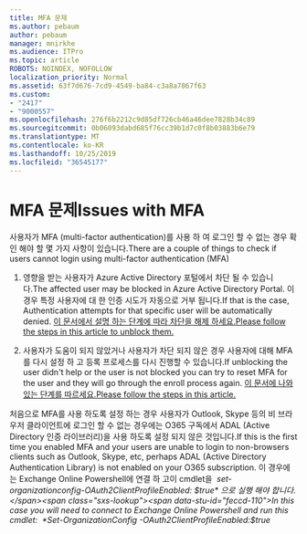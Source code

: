 ```yaml
---
title: MFA 문제
ms.author: pebaum
author: pebaum
manager: mnirkhe
ms.audience: ITPro
ms.topic: article
ROBOTS: NOINDEX, NOFOLLOW
localization_priority: Normal
ms.assetid: 63f7d676-7cd9-4549-ba84-c3a8a7867f63
ms.custom:
- "2417"
- "9000557"
ms.openlocfilehash: 276f6b2212c9d85df726cb46a46dee7828b34c89
ms.sourcegitcommit: 0b06093dabd685f76cc39b1d7c0f8b03883b6e79
ms.translationtype: MT
ms.contentlocale: ko-KR
ms.lasthandoff: 10/25/2019
ms.locfileid: "36545177"
---
```

# <a name="issues-with-mfa"></a><span data-ttu-id="feccd-102">MFA 문제</span><span class="sxs-lookup"><span data-stu-id="feccd-102">Issues with MFA</span></span>
<span data-ttu-id="feccd-103">사용자가 MFA (multi-factor authentication)를 사용 하 여 로그인 할 수 없는 경우 확인 해야 할 몇 가지 사항이 있습니다.</span><span class="sxs-lookup"><span data-stu-id="feccd-103">There are a couple of things to check if users cannot login using multi-factor authentication (MFA)</span></span>

1. <span data-ttu-id="feccd-104">영향을 받는 사용자가 Azure Active Directory 포털에서 차단 될 수 있습니다.</span><span class="sxs-lookup"><span data-stu-id="feccd-104">The affected user may be blocked in Azure Active Directory Portal.</span></span> <span data-ttu-id="feccd-105">이 경우 특정 사용자에 대 한 인증 시도가 자동으로 거부 됩니다.</span><span class="sxs-lookup"><span data-stu-id="feccd-105">If that is the case, Authentication attempts for that specific user will be automatically denied.</span></span> [<span data-ttu-id="feccd-106">이 문서에서 설명 하는 단계에 따라 차단을 해제 하세요.</span><span class="sxs-lookup"><span data-stu-id="feccd-106">Please follow the steps in this article to unblock them.</span></span>](https://docs.microsoft.com/azure/active-directory/authentication/howto-mfa-mfasettings#block-and-unblock-users)

2. <span data-ttu-id="feccd-107">사용자가 도움이 되지 않았거나 사용자가 차단 되지 않은 경우 사용자에 대해 MFA를 다시 설정 하 고 등록 프로세스를 다시 진행할 수 있습니다.</span><span class="sxs-lookup"><span data-stu-id="feccd-107">If unblocking the user didn't help or the user is not blocked you can try to reset MFA for the user and they will go through the enroll process again.</span></span> [<span data-ttu-id="feccd-108">이 문서에 나와 있는 단계를 따르세요.</span><span class="sxs-lookup"><span data-stu-id="feccd-108">Please follow the steps in this article.</span></span>](https://docs.microsoft.com/azure/active-directory/authentication/howto-mfa-userdevicesettings#require-users-to-provide-contact-methods-again)

<span data-ttu-id="feccd-109">처음으로 MFA를 사용 하도록 설정 하는 경우 사용자가 Outlook, Skype 등의 비 브라우저 클라이언트에 로그인 할 수 없는 경우에는 O365 구독에서 ADAL (Active Directory 인증 라이브러리)을 사용 하도록 설정 되지 않은 것입니다.</span><span class="sxs-lookup"><span data-stu-id="feccd-109">If this is the first time you enabled MFA and your users are unable to login to non-browsers clients such as Outlook, Skype, etc, perhaps ADAL (Active Directory Authentication Library) is not enabled on your O365 subscription.</span></span> <span data-ttu-id="feccd-110">이 경우에는 Exchange Online Powershell에 연결 하 고이 cmdlet을  *set-organizationconfig-OAuth2ClientProfileEnabled: $true* 으로 실행 해야 합니다.</span><span class="sxs-lookup"><span data-stu-id="feccd-110">In this case you will need to connect to Exchange Online Powershell and run this cmdlet:  *Set-OrganizationConfig -OAuth2ClientProfileEnabled:$true*</span></span>
